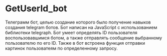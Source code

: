 # GetUserId_bot
Телеграмм бот, целью создание которого было получение навыков создания telegram ботов. 
Бот написан на JavaScript с использованием библиотеки telegraph.
Бот умеет определять ID пользователя воспользовавшимся ботом, а также отправлять сообщение выбранному пользователю по его ID.
Также в бот встроена функция отправки картинок пользоватеям по определенному запросу.
